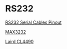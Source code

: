 # RS232

[RS232 Serial Cables Pinout](https://www.lammertbies.nl/comm/cable/RS-232.html)

[MAX3232](https://www.maximintegrated.com/en/products/interface/transceivers/MAX3232.html)

[Laird CL4490](CL4490)

